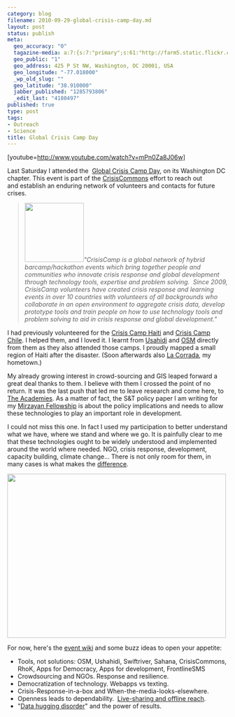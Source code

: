 ```yaml
--- 
category: blog
filename: 2010-09-29-global-crisis-camp-day.md
layout: post
status: publish
meta: 
  geo_accuracy: "0"
  tagazine-media: a:7:{s:7:"primary";s:61:"http://farm5.static.flickr.com/4035/4296936891_1a29caa19e.jpg";s:6:"images";a:2:{s:66:"http://nasonurb.files.wordpress.com/2010/09/crisiscommons_logo.png";a:6:{s:8:"file_url";s:66:"http://nasonurb.files.wordpress.com/2010/09/crisiscommons_logo.png";s:5:"width";s:3:"135";s:6:"height";s:3:"135";s:4:"type";s:5:"image";s:4:"area";s:5:"18225";s:9:"file_path";s:0:"";}s:61:"http://farm5.static.flickr.com/4035/4296936891_1a29caa19e.jpg";a:6:{s:8:"file_url";s:61:"http://farm5.static.flickr.com/4035/4296936891_1a29caa19e.jpg";s:5:"width";s:3:"500";s:6:"height";s:3:"375";s:4:"type";s:5:"image";s:4:"area";s:6:"187500";s:9:"file_path";s:0:"";}}s:6:"videos";a:0:{}s:11:"image_count";s:1:"2";s:6:"author";s:7:"4180497";s:7:"blog_id";s:7:"8438084";s:9:"mod_stamp";s:19:"2010-10-06 14:01:58";}
  geo_public: "1"
  geo_address: 425 P St NW, Washington, DC 20001, USA
  geo_longitude: "-77.018000"
  _wp_old_slug: ""
  geo_latitude: "38.910000"
  jabber_published: "1285793806"
  _edit_last: "4180497"
published: true
type: post
tags: 
- Outreach
- Science
title: Global Crisis Camp Day
---
```

[youtube=http://www.youtube.com/watch?v=mPn0Za8J06w]

Last Saturday I attended the  <a href="http://crisiscommons.org/blog/2010/09/20/what-to-expect-crisiscamp-day/" target="_blank">Global Crisis Camp Day</a>, on its Washington DC chapter. This event is part of the <a href="http://crisiscommons.org/" target="_blank">CrisisCommons</a> effort to reach out and establish an enduring network of volunteers and contacts for future crises.
<blockquote><em><a href="http://nasonurb.files.wordpress.com/2010/09/crisiscommons_logo.png"><img class="alignright size-full wp-image-983" title="crisiscommons_logo" src="http://nasonurb.files.wordpress.com/2010/09/crisiscommons_logo.png" alt="" width="135" height="135" /></a>"CrisisCamp is a global network of hybrid barcamp/hackathon events which bring together people and communities who innovate crisis response and global development through technology tools, expertise and problem solving.  Since 2009, CrisisCamp volunteers have created crisis response and learning events in over 10 countries with volunteers of all backgrounds who collaborate in an open environment to aggregate crisis data, develop prototype tools and train people on how to use technology tools and problem solving to aid in crisis response and global development."</em></blockquote>
<!--more-->I had previously volunteered for the <a href="http://wiki.crisiscommons.org/index.php?title=Haiti/2010_Earthquake">Crisis Camp Haiti</a> and <a href="http://wiki.crisiscommons.org/wiki/Chile/2010_2_27_Earthquake">Crisis Camp Chile</a>. I helped them, and I loved it. I learnt from <a href="http://www.ushahidi.com/">Usahidi</a> and <a href="http://www.google.com/url?sa=t&amp;source=web&amp;cd=1&amp;ved=0CB8QFjAA&amp;url=http%3A%2F%2Fwww.openstreetmap.org%2F&amp;ei=hpSjTOiZEYWdlgeyv8W1BQ&amp;usg=AFQjCNE391PIxJggzIKZvinNWNpOh7nqqw&amp;sig2=MKMyvJzELZVGXeKrS9wERw">OSM</a> directly from them as they also attended those camps. I proudly mapped a small region of Haiti after the disaster. (Soon afterwards also <a href="http://www.openstreetmap.org/?lat=43.52757&amp;lon=-6.04429&amp;zoom=15&amp;layers=M">La Corrada</a>, my hometown.)

My already growing interest in crowd-sourcing and GIS leaped forward a great deal thanks to them. I believe with them I crossed the point of no return. It was the last push that led me to leave research and come here, to <a href="http://www.nationalacademies.org/">The Academies</a>. As a matter of fact, the S&amp;T policy paper I am writing for my <a href="http://home.brunosan.eu/2010/07/02/science-technology-policy-fellow/">Mirzayan Fellowship</a> is about the policy implications and needs to allow these technologies to play an important role in development.

I could not miss this one. In fact I used my participation to better understand what we have, where we stand and where we go. It is painfully clear to me that these technologies ought to be widely understood and implemented around the world where needed. NGO, crisis response, development, capacity building, climate change... There is not only room for them, in many cases is what makes the <a href="http://wiki.openstreetmap.org/wiki/WikiProject_Haiti">difference</a>.

<img class="aligncenter" title="crisiscamp" src="http://farm5.static.flickr.com/4035/4296936891_1a29caa19e.jpg" alt="" width="500" height="375" />

For now, here's the <a href="http://wiki.crisiscommons.org/wiki/Crisis_Camp_Day_-_Saturday,_September_25,_2010#Getting_Started_-_CrisisCamp_Day">event wiki</a> and some buzz ideas to open your appetite:
<ul>
	<li>Tools, not solutions: OSM, Ushahidi, Swiftriver, Sahana, CrisisCommons, RhoK, Apps for Democracy, Apps for development, FrontlineSMS</li>
	<li>Crowdsourcing and NGOs. Response and resilience.</li>
	<li>Democratization of technology. Webapps vs texting.</li>
	<li>Crisis-Response-in-a-box and When-the-media-looks-elsewhere.</li>
	<li> Openness leads to dependability.  <a href="http://www.slideshare.net/guest959fda32/presentation-of-work-done-in-haiti-following-12jan-earthquake-by-the-openstreetmap-osm-project-the-humanitarian-osm-team-hot-at-the-unosat-worldbank-and-jrc-damage-assessment-wworkshop-geneva-2627april-2010">Live-sharing and offline reach</a>.</li>
	<li>"<a href="http://www.drostan.org/en/content/curing-data-hugging-disorder">Data hugging disorder</a>" and the power of results.</li>
</ul>

